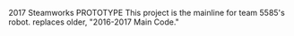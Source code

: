 2017 Steamworks PROTOTYPE
This project is the mainline for team 5585's robot.
replaces older, "2016-2017 Main Code."